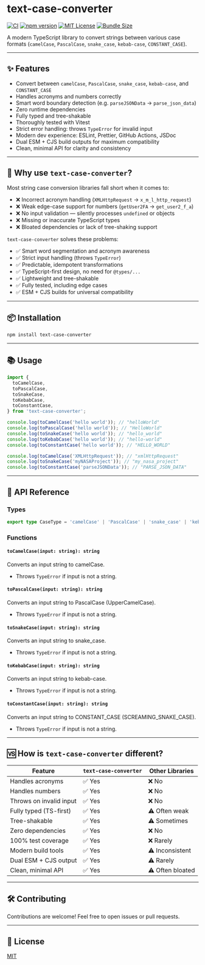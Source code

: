 # text-case-converter

[![CI](https://github.com/venkatajanapareddy/text-case-converter/actions/workflows/main.yml/badge.svg)](https://github.com/venkatajanapareddy/text-case-converter/actions/workflows/main.yml)
[![npm version](https://img.shields.io/npm/v/text-case-converter.svg)](https://www.npmjs.com/package/text-case-converter)
[![MIT License](https://img.shields.io/npm/l/text-case-converter.svg)](LICENSE)
[![Bundle Size](https://badgen.net/bundlephobia/minzip/text-case-converter)](https://bundlephobia.com/result?p=text-case-converter)

A modern TypeScript library to convert strings between various case formats (`camelCase`, `PascalCase`, `snake_case`, `kebab-case`, `CONSTANT_CASE`).

---

## ✨ Features

- Convert between `camelCase`, `PascalCase`, `snake_case`, `kebab-case`, and `CONSTANT_CASE`
- Handles acronyms and numbers correctly
- Smart word boundary detection (e.g. `parseJSONData` → `parse_json_data`)
- Zero runtime dependencies
- Fully typed and tree-shakable
- Thoroughly tested with Vitest
- Strict error handling: throws `TypeError` for invalid input
- Modern dev experience: ESLint, Prettier, GitHub Actions, JSDoc
- Dual ESM + CJS build outputs for maximum compatibility
- Clean, minimal API for clarity and consistency

---

## 🚀 Why use `text-case-converter`?

Most string case conversion libraries fall short when it comes to:

- ❌ Incorrect acronym handling (`XMLHttpRequest` → `x_m_l_http_request`)
- ❌ Weak edge-case support for numbers (`getUser2FA` → `get_user2_f_a`)
- ❌ No input validation — silently processes `undefined` or objects
- ❌ Missing or inaccurate TypeScript types
- ❌ Bloated dependencies or lack of tree-shaking support

`text-case-converter` solves these problems:

- ✅ Smart word segmentation and acronym awareness
- ✅ Strict input handling (throws `TypeError`)
- ✅ Predictable, idempotent transformations
- ✅ TypeScript-first design, no need for `@types/...`
- ✅ Lightweight and tree-shakable
- ✅ Fully tested, including edge cases
- ✅ ESM + CJS builds for universal compatibility

---

## 📦 Installation

```sh
npm install text-case-converter
```

---

## 📚 Usage

```ts
import {
  toCamelCase,
  toPascalCase,
  toSnakeCase,
  toKebabCase,
  toConstantCase,
} from 'text-case-converter';

console.log(toCamelCase('hello world')); // "helloWorld"
console.log(toPascalCase('hello world')); // "HelloWorld"
console.log(toSnakeCase('hello world')); // "hello_world"
console.log(toKebabCase('hello world')); // "hello-world"
console.log(toConstantCase('hello world')); // "HELLO_WORLD"

console.log(toCamelCase('XMLHttpRequest')); // "xmlHttpRequest"
console.log(toSnakeCase('myNASAProject')); // "my_nasa_project"
console.log(toConstantCase('parseJSONData')); // "PARSE_JSON_DATA"
```

---

## 🧪 API Reference

### Types

```ts
export type CaseType = 'camelCase' | 'PascalCase' | 'snake_case' | 'kebab-case' | 'CONSTANT_CASE';
```

### Functions

#### `toCamelCase(input: string): string`

Converts an input string to camelCase.

- Throws `TypeError` if input is not a string.

#### `toPascalCase(input: string): string`

Converts an input string to PascalCase (UpperCamelCase).

- Throws `TypeError` if input is not a string.

#### `toSnakeCase(input: string): string`

Converts an input string to snake_case.

- Throws `TypeError` if input is not a string.

#### `toKebabCase(input: string): string`

Converts an input string to kebab-case.

- Throws `TypeError` if input is not a string.

#### `toConstantCase(input: string): string`

Converts an input string to CONSTANT_CASE (SCREAMING_SNAKE_CASE).

- Throws `TypeError` if input is not a string.

---

## 🆚 How is `text-case-converter` different?

| Feature                 | `text-case-converter` | Other Libraries  |
| ----------------------- | --------------------- | ---------------- |
| Handles acronyms        | ✅ Yes                | ❌ No            |
| Handles numbers         | ✅ Yes                | ❌ No            |
| Throws on invalid input | ✅ Yes                | ❌ No            |
| Fully typed (TS-first)  | ✅ Yes                | ⚠️ Often weak    |
| Tree-shakable           | ✅ Yes                | ⚠️ Sometimes     |
| Zero dependencies       | ✅ Yes                | ❌ No            |
| 100% test coverage      | ✅ Yes                | ❌ Rarely        |
| Modern build tools      | ✅ Yes                | ⚠️ Inconsistent  |
| Dual ESM + CJS output   | ✅ Yes                | ⚠️ Rarely        |
| Clean, minimal API      | ✅ Yes                | ⚠️ Often bloated |

---

## 🛠️ Contributing

Contributions are welcome! Feel free to open issues or pull requests.

---

## 🪪 License

[MIT](./LICENSE)
